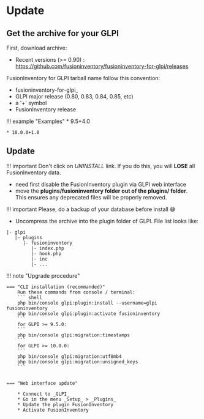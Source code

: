 # Update

## Get the archive for your GLPI

First, download archive: 

* Recent versions (>= 0.90) : <https://github.com/fusioninventory/fusioninventory-for-glpi/releases>

FusionInventory for GLPI tarball name follow this convention:

* fusioninventory-for-glpi_
* GLPI major release (0.80, 0.83, 0.84, 0.85, etc)
* a '+' symbol
* FusionInventory release

!!! example "Examples"
    * 9.5+4.0
    
    * 10.0.0+1.0


## Update

!!! important
    Don't click on <em>UNINSTALL</em> link. If you do this, you will **LOSE** all FusionInventory data.


* need first disable the FusionInventory plugin via GLPI web interface 
* move the **plugins/fusioninventory folder out of the plugins/ folder**. This ensures any deprecated files will be properly removed.


!!! important
    Please, do a backup of your database before install :sweat_smile:

* Uncompress the archive into the plugin folder of GLPI. File list looks like:

```
|- glpi
   |- plugins
      |- fusioninventory
         |- index.php
         |- hook.php
         |- inc
         |- ...
```

!!! note "Upgrade procedure"

    === "CLI installation (recommanded)"
        Run these commands from console / terminal:
        ``` shell
        php bin/console glpi:plugin:install --username=glpi fusioninventory
        php bin/console glpi:plugin:activate fusioninventory
        ```
        for GLPI >= 9.5.0:
        ```
        php bin/console glpi:migration:timestamps
        ```
        for GLPI >= 10.0.0:
        ```
        php bin/console glpi:migration:utf8mb4 
        php bin/console glpi:migration:unsigned_keys
        ```


    === "Web interface update"

        * Connect to _GLPI_
        * Go in the menu _Setup_ > _Plugins_
        * Update the plugin FusionInventory
        * Activate FusionInventory 


